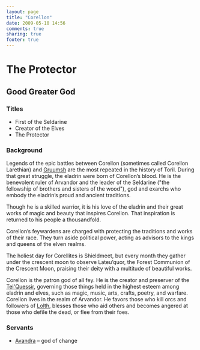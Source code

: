 ```yaml
---
layout: page
title: "Corellon"
date: 2009-05-10 14:56
comments: true
sharing: true
footer: true
---
```

# The Protector
## Good Greater God
### Titles
* First of the Seldarine
* Creator of the Elves
* The Protector

### Background

Legends of the epic battles between Corellon (sometimes called Corellon Larethian) and [Gruumsh](/campaigns/toee/deities/Gruumsh.html) are the most repeated in the history of Toril. During that great struggle, the eladrin were born of Corellon’s blood. He is the benevolent ruler of Arvandor and the leader of the Seldarine ("the fellowship of brothers and sisters of the wood"), god and exarchs who embody the eladrin’s proud and ancient traditions.

Though he is a skilled warrior, it is his love of the eladrin and their great works of magic and beauty that inspires Corellon. That inspiration is returned to his people a thousandfold.

Corellon’s feywardens are charged with protecting the traditions and works of their race. They turn aside political power, acting as advisors to the kings and queens of the elven realms.

The holiest day for Corellites is Shieldmeet, but every month they gather under the crescent moon to observe Lateu’quor, the Forest Communion of the Crescent Moon, praising their deity with a multitude of beautiful works.

Corellon is the patron god of all fey. He is the creator and preserver of the [Tel'Quessir](/campaigns/toee/people/tel-quessir.html), governing those things held in the highest esteem among eladrin and elves, such as magic, music, arts, crafts, poetry, and warfare. Corellon lives in the realm of Arvandor. He favors those who kill orcs and followers of [Lolth](/campaigns/toee/deities/Lolth.html), blesses those who aid others and becomes angered at those who defile the dead, or flee from their foes.

### Servants
* [Avandra](/campaigns/toee/deities/Avandra.html) – god of change